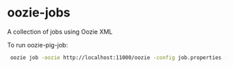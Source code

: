 # oozie-jobs
A collection of jobs using Oozie XML

To run oozie-pig-job:
```bash
 oozie job -oozie http://localhost:11000/oozie -config job.properties -run
```
